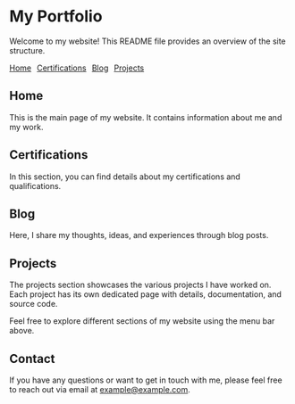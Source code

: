 # My Portfolio

Welcome to my website! This README file provides an overview of the site structure.

<div class="menu">
  <a href="#home">Home</a>
  <a href="#certifications">Certifications</a>
  <a href="#blog">Blog</a>
  <a href="#projects">Projects</a>
</div>

## Home<a name="home"></a>

This is the main page of my website. It contains information about me and my work.

## Certifications<a name="certifications"></a>

In this section, you can find details about my certifications and qualifications.

## Blog<a name="blog"></a>

Here, I share my thoughts, ideas, and experiences through blog posts.

## Projects<a name="projects"></a>

The projects section showcases the various projects I have worked on. Each project has its own dedicated page with details, documentation, and source code.

Feel free to explore different sections of my website using the menu bar above.

## Contact

If you have any questions or want to get in touch with me, please feel free to reach out via email at example@example.com.

<style>
.menu {
  display: flex;
}

.menu a {
  margin-right: 10px;
}
</style>
